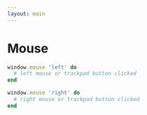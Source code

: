 ```yaml
---
layout: main
---
```


# <a href="/docs/#warning"><span class="warning"></span></a> Mouse

```ruby
window.mouse 'left' do
  # left mouse or trackpad button clicked
end
```

```ruby
window.mouse 'right' do
  # right mouse or trackpad button clicked
end
```
